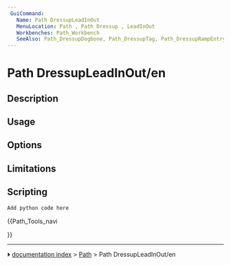 ```yaml
---
 GuiCommand:
   Name: Path DressupLeadInOut
   MenuLocation: Path , Path Dressup , LeadInOut
   Workbenches: Path_Workbench
   SeeAlso: Path_DressupDogbone, Path_DressupTag, Path_DressupRampEntry, Path_DressupDragKnife
---
```


# Path DressupLeadInOut/en

## Description

## Usage

## Options

## Limitations

## Scripting


```python
Add python code here
```





{{Path_Tools_navi

}}



---
⏵ [documentation index](../README.md) > [Path](Path_Workbench.md) > Path DressupLeadInOut/en

